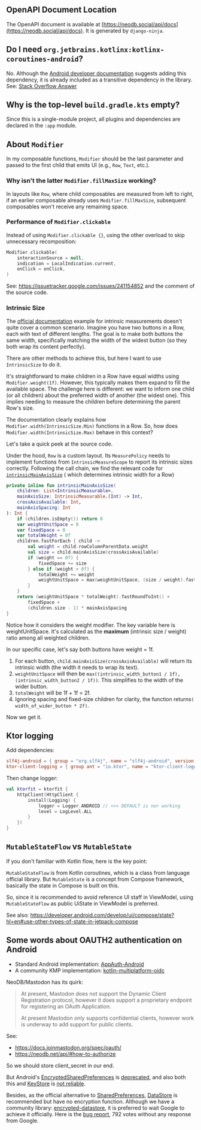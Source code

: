 ## OpenAPI Document Location

The OpenAPI document is available at [https://neodb.social/api/docs](https://neodb.social/api/docs).
It is generated by `django-ninja`.

## Do I need `org.jetbrains.kotlinx:kotlinx-coroutines-android`?

No. Although
the [Android developer documentation](https://developer.android.com/kotlin/coroutines#dependency)
suggests adding this dependency, it is already included as a transitive dependency in the library.  
See: [Stack Overflow Answer](https://stackoverflow.com/a/74861174/22591462)

## Why is the top-level `build.gradle.kts` empty?

Since this is a single-module project, all plugins and dependencies are declared in the `:app`
module.

## About `Modifier`

In my composable functions, `Modifier` should be the last parameter and passed to the first child
that emits UI (e.g., `Row`, `Text`, etc.).

### Why isn't the latter `Modifier.fillMaxSize` working?

In layouts like `Row`, where child composables are measured from left to right, if an earlier
composable already uses `Modifier.fillMaxSize`, subsequent composables won't receive any remaining
space.

### Performance of `Modifier.clickable`

Instead of using `Modifier.clickable {}`, using the other overload to skip unnecessary recomposition:

```kotlin
Modifier.clickable(
    interactionSource = null,
    indication = LocalIndication.current,
    onClick = onClick,
)
```

See: https://issuetracker.google.com/issues/241154852 and the comment of the source code.

### Intrinsic Size

The [official documentation](https://developer.android.com/develop/ui/compose/layouts/intrinsic-measurements)
example for intrinsic measurements doesn't quite cover a common scenario.
Imagine you have two buttons in a Row, each with text of different lengths. The goal is to make both
buttons the same width, specifically matching the width of the widest button (so they both wrap its
content perfectly).

There are other methods to achieve this, but here I want to use `IntrinsicSize` to do it.

It's straightforward to make children in a Row have equal widths using `Modifier.weight(1f)`.
However,
this typically makes them expand to fill the available space. The challenge here is different: we
want to inform one child (or all children) about the preferred width of another (the widest one).
This implies needing to measure the children before determining the parent Row's size.

The documentation clearly explains how `Modifier.width(IntrinsicSize.Min)` functions in a Row. So,
how
does` Modifier.width(IntrinsicSize.Max)` behave in this context?

Let's take a quick peek at the source code.

Under the hood, `Row` is a custom layout. Its `MeasurePolicy` needs to implement functions from
`IntrinsicMeasureScope` to report its intrinsic sizes correctly. Following the call chain, we find
the
relevant code for [
`intrinsicMainAxisSize`](https://cs.android.com/androidx/platform/frameworks/support/+/androidx-main:compose/foundation/foundation-layout/src/commonMain/kotlin/androidx/compose/foundation/layout/RowColumnImpl.kt;l=415-438;drc=2c2677f4c3729b50080b6adf98d0c5e23d47d393) (
which determines intrinsic width for a Row)

```kotlin
private inline fun intrinsicMainAxisSize(
    children: List<IntrinsicMeasurable>,
    mainAxisSize: IntrinsicMeasurable.(Int) -> Int,
    crossAxisAvailable: Int,
    mainAxisSpacing: Int
): Int {
    if (children.isEmpty()) return 0
    var weightUnitSpace = 0
    var fixedSpace = 0
    var totalWeight = 0f
    children.fastForEach { child ->
        val weight = child.rowColumnParentData.weight
        val size = child.mainAxisSize(crossAxisAvailable)
        if (weight == 0f) {
            fixedSpace += size
        } else if (weight > 0f) {
            totalWeight += weight
            weightUnitSpace = max(weightUnitSpace, (size / weight).fastRoundToInt())
        }
    }
    return (weightUnitSpace * totalWeight).fastRoundToInt() +
        fixedSpace +
        (children.size - 1) * mainAxisSpacing
}
```

Notice how it considers the weight modifier. The key variable here is weightUnitSpace. It's
calculated as the **maximum** (intrinsic size / weight) ratio among all weighted children.

In our specific case, let's say both buttons have weight = 1f.

1. For each button, `child.mainAxisSize(crossAxisAvailable)` will return its intrinsic width (the
   width it needs to wrap its text).
2. `weightUnitSpace` will then be
   `max((intrinsic_width_button1 / 1f), (intrinsic_width_button2 / 1f))`.
   This simplifies to the width of the wider button.
3. `totalWeight` will be 1f + 1f = 2f.
4. Ignoring spacing and fixed-size children for clarity, the function returns`(
   width_of_wider_button * 2f)`.

Now we get it.

## Ktor logging

Add dependencies:

```toml
slf4j-android = { group = "org.slf4j", name = "slf4j-android", version.ref = "slf4jAndroid" }
ktor-client-logging = { group ant = "io.ktor", name = "ktor-client-logging", version.ref = "ktor" }
```

Then change logger:

```kotlin
val ktorfit = ktorfit {
    httpClient(HttpClient {
        install(Logging) {
            logger = Logger.ANDROID // <<< DEFAULT is nor working
            level = LogLevel.ALL
        }
    })
}
```

## `MutableStateFlow` vs `MutableState`

If you don't familiar with Kotlin flow, here is the key point:

`MutableStateFlow` is from Kotlin coroutines, which is a class from language official library. But
`MutableState` is a concept from Compose framework, basically the state in Compose is built on this.

So, since it is recommended to avoid reference UI staff in ViewModel, using `MutableStateFlow` as
public UiState in ViewModel is preferred.

See
also: https://developer.android.com/develop/ui/compose/state?hl=en#use-other-types-of-state-in-jetpack-compose

## Some words about OAUTH2 authentication on Android

- Standard Android implementation: [AppAuth-Android](https://github.com/openid/AppAuth-Android)
- A community KMP
  implementation: [kotlin-multiplatform-oidc](https://github.com/kalinjul/kotlin-multiplatform-oidc)

NeoDB/Mastodon has its quirk:

> At present, Mastodon does not support the Dynamic Client Registration protocol,
> however it does support a proprietary endpoint for registering an OAuth Application.
>
> At present Mastodon only supports confidential clients,
> however work is underway to add support for public clients.

See:

- https://docs.joinmastodon.org/spec/oauth/
- https://neodb.net/api/#how-to-authorize

So we should store client_secret in our end.

But
Android's [EncryptedSharedPreferences](https://developer.android.com/reference/androidx/security/crypto/EncryptedSharedPreferences)
is [deprecated](https://cs.android.com/androidx/platform/frameworks/support/+/androidx-main:security/security-crypto/src/main/java/androidx/security/crypto/EncryptedSharedPreferences.java;drc=83d0df9197c5320ac2e10d92afaf9ee839cec144;l=81),
and also both this and [KeyStore](https://developer.android.com/privacy-and-security/keystore)
is [not reliable](https://github.com/tink-crypto/tink/issues/535#issuecomment-912170221).

Besides, as the official alternative
to [SharedPreferences](https://developer.android.com/reference/android/content/SharedPreferences),
[DataStore](https://developer.android.com/topic/libraries/architecture/datastore) is recommended but
have no encryption function.
Although we have a community
library: [encrypted-datastore](https://github.com/osipxd/encrypted-datastore), it is preferred to
wait Google to achieve it officially.
Here is the [bug report](https://issuetracker.google.com/issues/167697691), 792 votes without any
response from Google.
